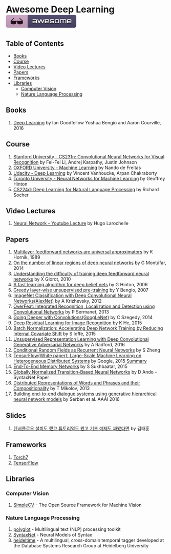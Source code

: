 # Awesome Deep Learning [![Awesome](../images/awesome_badge.svg)](https://github.com/DongjunLee/TIL-MAL/blob/master/Deep%20Learning/Awesome-Deep-Learning.md)


## Table of Contents

- [Books](#books)
- [Course](#course)
- [Video Lectures](#video-lectures)
- [Papers](#papers)
- [Frameworks](#frameworks)
- [Libraries](#libraries)
	- [Computer Vision](#computer-vision)
	- [Nature Language Processing](#nature-language-processing)

## Books

1. [Deep Learning](http://www.deeplearningbook.org/) by Ian Goodfellow Yoshua Bengio and Aaron Courville, 2016

## Course

1. [Stanford University - CS231n: Convolutional Neural Networks for Visual Recognition](http://cs231n.stanford.edu/index.html) by Fei-Fei Li, Andrej Karpathy, Justin Johnson
2. [OXFORD University - Machine Learning](https://www.cs.ox.ac.uk/people/nando.defreitas/machinelearning/) by Nando de Freitas
3. [Udacity - Deep Learning](https://www.udacity.com/course/deep-learning--ud730) by Vincent Vanhoucke, Arpan Chakraborty
4. [Toronto University - Neural Networks for Machine Learning](https://www.coursera.org/course/neuralnets) by Geoffrey Hinton
5. [CS224d: Deep Learning for Natural Language Processing](http://cs224d.stanford.edu/index.html) by Richard Socher
 

## Video Lectures

1. [Neural Network - Youtube Lecture](http://info.usherbrooke.ca/hlarochelle/neural_networks/content.html) by Hugo Larochelle

## Papers

1. [Multilayer feedforward networks are universal approximators](http://deeplearning.cs.cmu.edu/pdfs/Kornick_et_al.pdf) by K Hornik, 1989
2. [On the number of linear regions of deep neural networks](http://arxiv.org/abs/1402.1869) by G Montúfar, 2014
3. [Understanding the difficulty of training deep feedforward neural networks](http://jmlr.org/proceedings/papers/v9/glorot10a/glorot10a.pdf) by X Glorot, 2010
4. [A fast learning algorithm for deep belief nets](https://www.cs.toronto.edu/~hinton/absps/fastnc.pdf) by G Hinton, 2006
5. [Greedy layer-wise unsupervised pre-training](https://papers.nips.cc/paper/3048-greedy-layer-wise-training-of-deep-networks.pdf) by Y Bengio, 2007
6. [ImageNet Classification with Deep Convolutional
Neural Networks(AlexNet)](http://papers.nips.cc/paper/4824-imagenet-classification-with-deep-convolutional-neural-networks.pdf) by A Krizhevsky, 2012
7. [OverFeat: Integrated Recognition, Localization and Detection using Convolutional Networks](http://arxiv.org/abs/1312.6229) by P Sermanet, 2013
8. [Going Deeper with Convolutions(GoogLeNet)](http://arxiv.org/abs/1409.4842) by C Szegedy, 2014
9. [Deep Residual Learning for Image Recognition](http://arxiv.org/abs/1512.03385) by K He, 2015
10. [Batch Normalization: Accelerating Deep Network Training by Reducing Internal Covariate Shift](http://arxiv.org/abs/1502.03167) by S Ioffe, 2015
11. [Unsupervised Representation Learning with Deep Convolutional Generative Adversarial Networks](http://arxiv.org/abs/1511.06434) by A Radford, 2016
12. [Conditional Random Fields as Recurrent Neural Networks](http://www.robots.ox.ac.uk/~szheng/papers/CRFasRNN.pdf) by S Zheng
13. [TensorFlow(White paper):
Large-Scale Machine Learning on Heterogeneous Distributed Systems](http://download.tensorflow.org/paper/whitepaper2015.pdf) by Google, 2015 [Summary](https://github.com/samjabrahams/tensorflow-white-paper-notes)
14. [End-To-End Memory Networks](http://arxiv.org/abs/1503.08895) by S Sukhbaatar, 2015
15. [Globally Normalized Transition-Based Neural Networks](https://arxiv.org/abs/1603.06042v1) by D Ando - SyntaxNet Paper
16. [Distributed Representations of Words and Phrases and their Compositionality](http://papers.nips.cc/paper/5021-distributed-representations-of-words-and-phrases-and-their-compositionality.pdf) by T Mikolov, 2013
17. [Building end-to-end dialogue systems using generative hierarchical neural network models](http://arxiv.org/abs/1507.04808) by Serban et al. AAAI 2016

## Slides

1. [텐서플로우 설치도 했고 튜토리얼도 봤고 기초 예제도 짜봤다면](http://www.slideshare.net/carpedm20/ss-63116251) by 김태훈

## Frameworks

1. [Torch7](http://torch.ch/) 
2. [TensorFlow](https://www.tensorflow.org/)

## Libraries

### Computer Vision
1. [SimpleCV](https://github.com/sightmachine/SimpleCV) - The Open Source Framework for Machine Vision

### Nature Language Processing
1. [polyglot](https://github.com/aboSamoor/polyglot) - Multilingual text (NLP) processing toolkit
2. [SyntaxNet](https://github.com/tensorflow/models/tree/master/syntaxnet) - Neural Models of Syntax
3. [heideltime](https://github.com/HeidelTime/heideltime) - A multilingual, cross-domain temporal tagger developed at the Database Systems Research Group at Heidelberg University